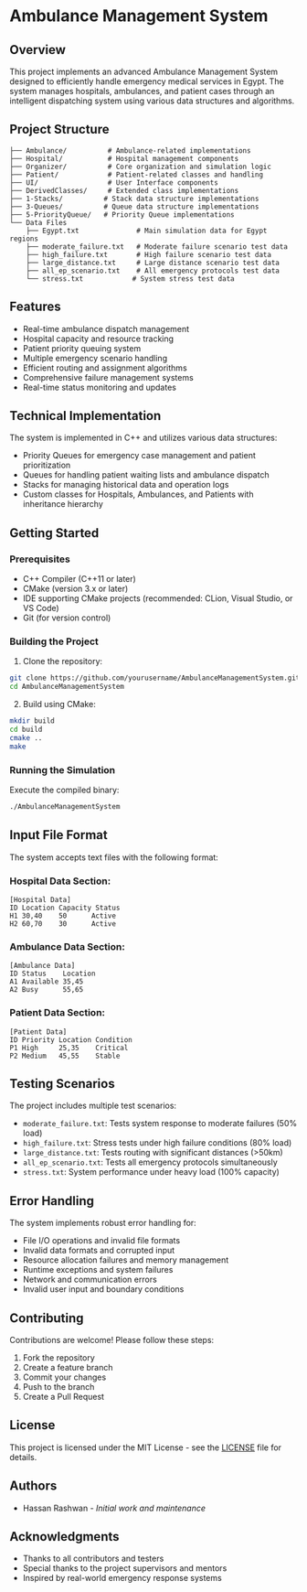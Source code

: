 # Ambulance Management System

## Overview
This project implements an advanced Ambulance Management System designed to efficiently handle emergency medical services in Egypt. The system manages hospitals, ambulances, and patient cases through an intelligent dispatching system using various data structures and algorithms.

## Project Structure
```
├── Ambulance/          # Ambulance-related implementations
├── Hospital/           # Hospital management components
├── Organizer/          # Core organization and simulation logic
├── Patient/            # Patient-related classes and handling
├── UI/                 # User Interface components
├── DerivedClasses/     # Extended class implementations
├── 1-Stacks/          # Stack data structure implementations
├── 3-Queues/          # Queue data structure implementations
├── 5-PriorityQueue/   # Priority Queue implementations
└── Data Files
    ├── Egypt.txt              # Main simulation data for Egypt regions
    ├── moderate_failure.txt   # Moderate failure scenario test data
    ├── high_failure.txt       # High failure scenario test data
    ├── large_distance.txt     # Large distance scenario test data
    ├── all_ep_scenario.txt    # All emergency protocols test data
    └── stress.txt            # System stress test data
```

## Features
- Real-time ambulance dispatch management
- Hospital capacity and resource tracking
- Patient priority queuing system
- Multiple emergency scenario handling
- Efficient routing and assignment algorithms
- Comprehensive failure management systems
- Real-time status monitoring and updates

## Technical Implementation
The system is implemented in C++ and utilizes various data structures:
- Priority Queues for emergency case management and patient prioritization
- Queues for handling patient waiting lists and ambulance dispatch
- Stacks for managing historical data and operation logs
- Custom classes for Hospitals, Ambulances, and Patients with inheritance hierarchy

## Getting Started

### Prerequisites
- C++ Compiler (C++11 or later)
- CMake (version 3.x or later)
- IDE supporting CMake projects (recommended: CLion, Visual Studio, or VS Code)
- Git (for version control)

### Building the Project
1. Clone the repository:
```bash
git clone https://github.com/yourusername/AmbulanceManagementSystem.git
cd AmbulanceManagementSystem
```

2. Build using CMake:
```bash
mkdir build
cd build
cmake ..
make
```

### Running the Simulation
Execute the compiled binary:
```bash
./AmbulanceManagementSystem
```

## Input File Format
The system accepts text files with the following format:

### Hospital Data Section:
```
[Hospital Data]
ID Location Capacity Status
H1 30,40    50      Active
H2 60,70    30      Active
```

### Ambulance Data Section:
```
[Ambulance Data]
ID Status    Location
A1 Available 35,45
A2 Busy      55,65
```

### Patient Data Section:
```
[Patient Data]
ID Priority Location Condition
P1 High     25,35    Critical
P2 Medium   45,55    Stable
```

## Testing Scenarios
The project includes multiple test scenarios:
- `moderate_failure.txt`: Tests system response to moderate failures (50% load)
- `high_failure.txt`: Stress tests under high failure conditions (80% load)
- `large_distance.txt`: Tests routing with significant distances (>50km)
- `all_ep_scenario.txt`: Tests all emergency protocols simultaneously
- `stress.txt`: System performance under heavy load (100% capacity)

## Error Handling
The system implements robust error handling for:
- File I/O operations and invalid file formats
- Invalid data formats and corrupted input
- Resource allocation failures and memory management
- Runtime exceptions and system failures
- Network and communication errors
- Invalid user input and boundary conditions

## Contributing
Contributions are welcome! Please follow these steps:
1. Fork the repository
2. Create a feature branch
3. Commit your changes
4. Push to the branch
5. Create a Pull Request

## License
This project is licensed under the MIT License - see the [LICENSE](LICENSE) file for details.

## Authors
- Hassan Rashwan - *Initial work and maintenance*

## Acknowledgments
- Thanks to all contributors and testers
- Special thanks to the project supervisors and mentors
- Inspired by real-world emergency response systems 